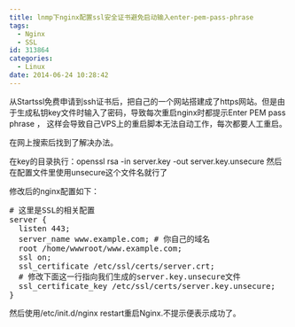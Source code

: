 ```yaml
---
title: lnmp下nginx配置ssl安全证书避免启动输入enter-pem-pass-phrase
tags:
  - Nginx
  - SSL
id: 313864
categories:
  - Linux
date: 2014-06-24 10:28:42
---
```


从Startssl免费申请到ssh证书后，把自己的一个网站搭建成了https网站。但是由于生成私钥key文件时输入了密码，导致每次重启nginx时都提示Enter PEM pass phrase ， 这样会导致自己VPS上的重启脚本无法自动工作，每次都要人工重启。

在网上搜索后找到了解决办法。

在key的目录执行：openssl rsa -in server.key -out server.key.unsecure  然后在配置文件里使用unsecure这个文件名就行了

修改后的nginx配置如下：

<pre class="lang:sh decode:true " ># 这里是SSL的相关配置
server {
  listen 443;
  server_name www.example.com; # 你自己的域名
  root /home/wwwroot/www.example.com;
  ssl on;
  ssl_certificate /etc/ssl/certs/server.crt;
  # 修改下面这一行指向我们生成的server.key.unsecure文件
  ssl_certificate_key /etc/ssl/certs/server.key.unsecure;
}</pre> 

然后使用/etc/init.d/nginx restart重启Nginx.不提示便表示成功了。
